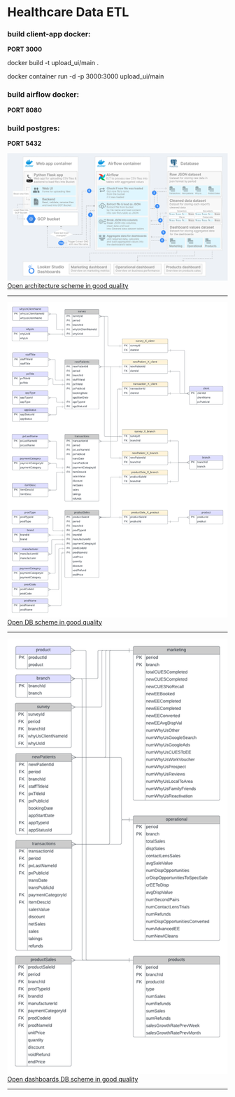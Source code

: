 # Healthcare Data ETL

### build client-app docker: 

**PORT 3000**

docker build -t upload_ui/main .

docker container run -d -p 3000:3000 upload_ui/main

### build airflow docker: 

**PORT 8080**

### build postgres: 

**PORT 5432**


<img src="./img/architecture.png"/>
<a href="https://raw.githubusercontent.com/steven-kollo/healthcare-data-etl/main/img/architecture.png">Open architecture scheme in good quality</a>
<hr>

<img src="./img/healthcare_data_db_scheme.png"/>
<a href="https://raw.githubusercontent.com/steven-kollo/healthcare-data-etl/main/img/healthcare_data_db_scheme.png">Open DB scheme in good quality</a>
<hr>

<img src="./img/healthcare_dashboards_data_db_scheme.png"/>
<a href="https://raw.githubusercontent.com/steven-kollo/healthcare-data-etl/main/img/healthcare_dashboards_data_db_scheme.png">Open dashboards DB scheme in good quality</a>
<hr>